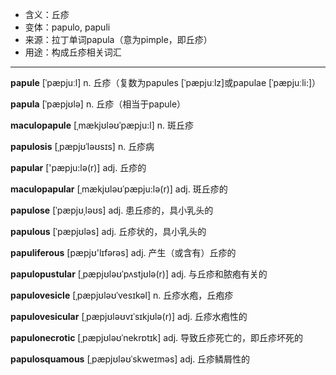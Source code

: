 - <span class="definition">含义：丘疹</span>
- <span class="definition">变体：papulo, papuli</span>
- <span class="definition">来源：拉丁单词papula（意为pimple，即丘疹）</span>
- <span class="definition">用途：构成丘疹相关词汇</span>


---


<span class="vocabulary">**papule**</span> [ˈpæpjuːl] n. 丘疹（复数为papules [ˈpæpjuːlz]或papulae [ˈpæpjuːli:]）

<span class="vocabulary">**papula**</span> [ˈpæpjʊlə] n. 丘疹（相当于papule）

<span class="vocabulary">**maculopapule**</span> [ˌmækjʊləʊˈpæpju:l] n. 斑丘疹

<span class="vocabulary">**papulosis**</span> [ˌpæpjʊˈləʊsɪs] n. 丘疹病

<span class="vocabulary">**papular**</span> ['pæpju:lə(r)] adj. 丘疹的

<span class="vocabulary">**maculopapular**</span> [ˌmækjʊləʊˈpæpju:lə(r)] adj. 斑丘疹的

<span class="vocabulary">**papulose**</span> [ˈpæpjʊˌləʊs] adj. 患丘疹的，具小乳头的

<span class="vocabulary">**papulous**</span> [ˈpæpjʊləs] adj. 丘疹状的，具小乳头的

<span class="vocabulary">**papuliferous**</span> [pæpjʊ'lɪfərəs] adj. 产生（或含有）丘疹的

<span class="vocabulary">**papulopustular**</span> [ˌpæpjʊləʊˈpʌstjʊlə(r)] adj. 与丘疹和脓疱有关的

<span class="vocabulary">**papulovesicle**</span> [ˌpæpjʊləʊˈvesɪkəl] n. 丘疹水疱，丘疱疹

<span class="vocabulary">**papulovesicular**</span> [ˌpæpjʊləʊvɪˈsɪkjʊlə(r)] adj. 丘疹水疱性的

<span class="vocabulary">**papulonecrotic**</span> [ˌpæpjʊləʊˈnekrɒtɪk] adj. 导致丘疹死亡的，即丘疹坏死的

<span class="vocabulary">**papulosquamous**</span> [ˌpæpjʊləʊˈskweɪməs] adj. 丘疹鳞屑性的
